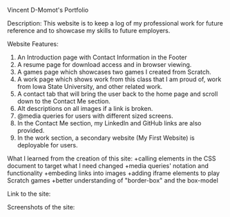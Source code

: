 Vincent D-Momot's Portfolio

Description: This website is to keep a log of my professional work for future reference and to showcase my skills to future employers.

Website Features:
1) An Introduction page with Contact Information in the Footer
2) A resume page for download access and in browser viewing.
3) A games page which showcases two games I created from Scratch.
4) A work page which shows work from this class that I am proud of, work from Iowa State University, and other related work.
5) A contact tab that will bring the user back to the home page and scroll down to the Contact Me section.
6) Alt descriptions on all images if a link is broken.
7) @media queries for users with different sized screens.
8) In the Contact Me section, my LinkedIn and GitHub links are also provided.
9) In the work section, a secondary website (My First Website) is deployable for users.



What I learned from the creation of this site:
+calling elements in the CSS document to target what I need changed
+media queries' notation and functionality
+embeding links into images
+adding iframe elements to play Scratch games
+better understanding of "border-box" and the box-model


Link to the site:

Screenshots of the site:
